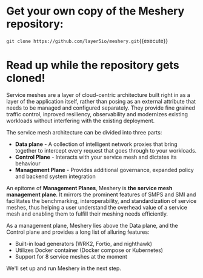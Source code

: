 
# Get your own copy of the Meshery repository:

`git clone https://github.com/layer5io/meshery.git`{{execute}}

# Read up while the repository gets cloned!

Service meshes are a layer of cloud-centric architecture built right in as a layer of the application itself, rather than posing as an external attribute that needs to be managed and configured separately. They provide fine grained traffic control, inproved resiliency, observability and modernizes existing workloads without interfering with the existing deployment.

The service mesh architecture can be divided into three parts:

* **Data plane** - A collection of intelligent network proxies that bring together to intercept every request that goes through to your workloads.
* **Control Plane** - Interacts with your service mesh and dictates its behaviour
* **Management Plane** - Provides additional governance, expanded policy  and backend system integration

An epitome of **Management Planes**, Meshery is **the service mesh management plane**. It mirrors the prominent features of SMPS and SMI and facilitates the benchmarking, interoperability, and standardization of service meshes, thus helping a user understand the overhead value of a service mesh and enabling them to fulfill their meshing needs efficiently.

As a management plane, Meshery lies above the Data plane, and the Control plane and provides a long list of alluring features:

- Built-in load generators (WRK2, Fortio, and nighthawk)
- Utilizes Docker container (Docker compose or Kubernetes)
- Support for 8 service meshes at the moment

We'll set up and run Meshery in the next step.
